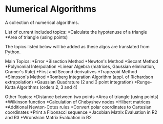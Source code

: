 Numerical Algorithms
===================

A collection of numerical algorithms.

List of current included topics:
*Calculate the hypotenuse of a triangle
*Area of triangle (using points)


The topics listed below will be added as these algos are translated from Python.

Main Topics:
*Error
*Bisection Method
*Newton's Method
*Secant Method
*Polynomial Interpolation
*Linear Algebra (matrices, Gaussian elimination, Cramer's Rule)
*First and Second derivatives
*Trapezoid Method
*Simpson's Method
*Romberg Integration Algorithm (appl. of Richardson extrapolation)
*Gaussian Quadrature (2 and 3 point integration)
*Runge-Kutta Algorithms (orders 2, 3 and 4)

Other Topics:
*Distance between two points
*Area of triangle (using points)
*Wilkinson function
*Calculation of Chebyshev nodes
*Hilbert matrices
*Additional Newton-Cotes rules
*Convert polar coordinates to Cartesian coordinates
*Print a Fibonacci sequence
*Jacobian Matrix Evaluation in R2 and R3
*Wronskian Matrix Evaluation in R2

